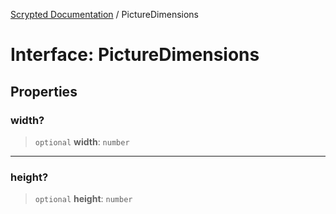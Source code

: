[Scrypted Documentation](../globals.md) / PictureDimensions

# Interface: PictureDimensions

## Properties

### width?

> `optional` **width**: `number`

***

### height?

> `optional` **height**: `number`
